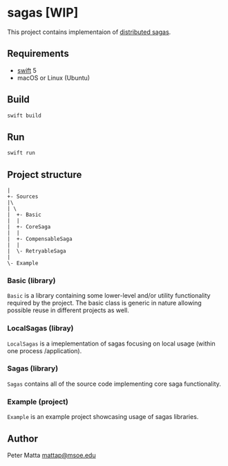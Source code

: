 # sagas [WIP]

This project contains implementaion of [distributed sagas](https://github.com/aphyr/dist-sagas).

## Requirements

- [swift](https://swift.org) 5
- macOS or Linux (Ubuntu)

## Build

```bash
swift build
```

## Run

```bash
swift run
```

## Project structure

```
|
+- Sources
|\
| \
|  +- Basic
|  |
|  +- CoreSaga
|  |
|  +- CompensableSaga
|  |
|  \- RetryableSaga
|
\- Example
```

### Basic (library)

`Basic` is a library containing some lower-level and/or utility functionality required by the
project.  The basic class is generic in nature allowing possible reuse in different projects as
well.

### LocalSagas (libray)

`LocalSagas` is a imeplementation of sagas focusing on local usage (within one process
/application).

### Sagas (library)

`Sagas` contains all of the source code implementing core saga functionality.

### Example (project)

`Example` is an example project showcasing usage of sagas libraries.

## Author

Peter Matta [mattap@msoe.edu](mailto:mattap@msoe.edu)
